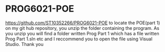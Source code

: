 # PROG6021-POE
https://github.com/ST10352266/PROG6021-POE to locate the POE(part 1) on my git hub repository, you unzip the folder containing the program. As you unzip you will find a folder written Prog Part 1 which has a file written Prog Part 1.sln etc and I reccommend you to open the file using Visual Studio. Thank you
